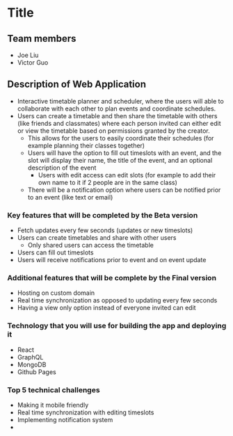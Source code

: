 # Title

## Team members
- Joe Liu
- Victor Guo

## Description of Web Application
- Interactive timetable planner and scheduler, where the users will able to collaborate with each other to plan events and coordinate schedules.
- Users can create a timetable and then share the timetable with others (like friends and classmates) where each person invited can either edit or view the timetable based on permissions granted by the creator.
    - This allows for the users to easily coordinate their schedules (for example planning their classes together) 
    - Users will have the option to fill out timeslots with an event, and the slot will display their name, the title of the event, and an optional description of the event
        - Users with edit access can edit slots (for example to add their own name to it if 2 people are in the same class)
    - There will be a notification option where users can be notified prior to an event (like text or email)


### Key features that will be completed by the Beta version
- Fetch updates every few seconds (updates or new timeslots)
- Users can create timetables and share with other users
    - Only shared users can access the timetable
- Users can fill out timeslots
- Users will receive notifications prior to event and on event update

### Additional features that will be complete by the Final version
- Hosting on custom domain
- Real time synchronization as opposed to updating every few seconds
- Having a view only option instead of everyone invited can edit

### Technology that you will use for building the app and deploying it
- React
- GraphQL
- MongoDB
- Github Pages

### Top 5 technical challenges
- Making it mobile friendly
- Real time synchronization with editing timeslots
- Implementing notification system
- 